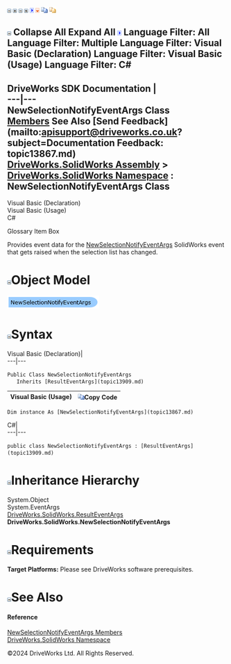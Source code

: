 ![](dotnetimages/collapse.gif) ![](dotnetimages/expand.gif) ![](dotnetimages/collapse.gif) ![](dotnetimages/expand.gif) ![](dotnetimages/drpdown.gif) ![](dotnetimages/drpdown_orange.gif) ![](dotnetimages/copycode.gif) ![](dotnetimages/copycodeHighlight.gif)

![](dotnetimages/collapse.gif) Collapse All Expand All ![](dotnetimages/drpdown.gif) Language Filter: All  Language Filter: Multiple  Language Filter: Visual Basic (Declaration) Language Filter: Visual Basic (Usage) Language Filter: C#  
---  
DriveWorks SDK Documentation  |   
---|---  
NewSelectionNotifyEventArgs Class   
[Members](topic13868.md) See Also [Send Feedback](mailto:apisupport@driveworks.co.uk?subject=Documentation Feedback: topic13867.md)  
[DriveWorks.SolidWorks Assembly](topic13342.md) > [DriveWorks.SolidWorks Namespace](topic13345.md) : NewSelectionNotifyEventArgs Class  
---  
  
Visual Basic (Declaration)    
Visual Basic (Usage)    
C# 

Glossary Item Box

Provides event data for the [NewSelectionNotifyEventArgs](topic13867.md) SolidWorks event that gets raised when the selection list has changed. 

# ![](dotnetimages/collapse.gif)Object Model

![](dotnetdiagramimages/image762.png)

# ![](dotnetimages/collapse.gif)Syntax

Visual Basic (Declaration)|   
---|---  
      
    
    Public Class NewSelectionNotifyEventArgs 
       Inherits [ResultEventArgs](topic13909.md)  
  
Visual Basic (Usage)| ![](dotnetimages/copycode.gif)Copy Code  
---|---  
      
    
    Dim instance As [NewSelectionNotifyEventArgs](topic13867.md)  
  
C#|   
---|---  
      
    
    public class NewSelectionNotifyEventArgs : [ResultEventArgs](topic13909.md)   
  
# ![](dotnetimages/collapse.gif)Inheritance Hierarchy

System.Object  
System.EventArgs  
[DriveWorks.SolidWorks.ResultEventArgs](topic13909.md)  
**DriveWorks.SolidWorks.NewSelectionNotifyEventArgs**  


# ![](dotnetimages/collapse.gif)Requirements

**Target Platforms:** Please see DriveWorks software prerequisites.

# ![](dotnetimages/collapse.gif)See Also

#### Reference

[NewSelectionNotifyEventArgs Members](topic13868.md)   
[DriveWorks.SolidWorks Namespace](topic13345.md)

©2024 DriveWorks Ltd. All Rights Reserved.
